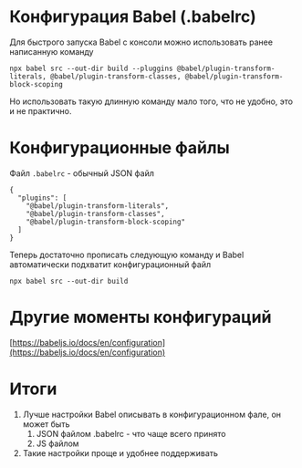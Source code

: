 # Конфигурация Babel (.babelrc)

Для быстрого запуска Babel с консоли можно использовать ранее написанную команду 

    npx babel src --out-dir build --pluggins @babel/plugin-transform-literals, @babel/plugin-transform-classes, @babel/plugin-transform-block-scoping

Но использовать такую длинную команду мало того, что не удобно, это и не практично.

# Конфигурационные файлы

Файл  `.babelrc` - обычный JSON файл

    {
      "plugins": [
        "@babel/plugin-transform-literals", 
        "@babel/plugin-transform-classes", 
        "@babel/plugin-transform-block-scoping"
      ]
    }

Теперь достаточно прописать следующую команду и Babel автоматически подхватит конфигурационный файл

    npx babel src --out-dir build

# Другие моменты конфигураций

[https://babeljs.io/docs/en/configuration](https://babeljs.io/docs/en/configuration)

# Итоги

1. Лучше настройки Babel описывать в конфигурационном фале, он может быть
    1. JSON файлом .babelrc - что чаще всего принято
    2. JS файлом
2. Такие настройки проще и удобнее поддерживать